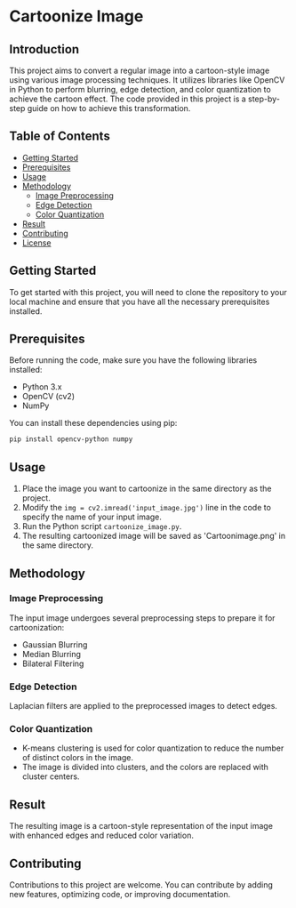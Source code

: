 # Cartoonize Image 

## Introduction
This project aims to convert a regular image into a cartoon-style image using various image processing techniques. It utilizes libraries like OpenCV in Python to perform blurring, edge detection, and color quantization to achieve the cartoon effect. The code provided in this project is a step-by-step guide on how to achieve this transformation.

## Table of Contents
- [Getting Started](#getting-started)
- [Prerequisites](#prerequisites)
- [Usage](#usage)
- [Methodology](#methodology)
  - [Image Preprocessing](#image-preprocessing)
  - [Edge Detection](#edge-detection)
  - [Color Quantization](#color-quantization)
- [Result](#result)
- [Contributing](#contributing)
- [License](#license)

## Getting Started
To get started with this project, you will need to clone the repository to your local machine and ensure that you have all the necessary prerequisites installed.

## Prerequisites
Before running the code, make sure you have the following libraries installed:

- Python 3.x
- OpenCV (cv2)
- NumPy

You can install these dependencies using pip:
```bash
pip install opencv-python numpy
```
## Usage
1. Place the image you want to cartoonize in the same directory as the project.
2. Modify the `img = cv2.imread('input_image.jpg')` line in the code to specify the name of your input image.
3. Run the Python script `cartoonize_image.py`.
4. The resulting cartoonized image will be saved as 'Cartoonimage.png' in the same directory.

## Methodology

### Image Preprocessing
The input image undergoes several preprocessing steps to prepare it for cartoonization:
- Gaussian Blurring
- Median Blurring
- Bilateral Filtering

### Edge Detection
Laplacian filters are applied to the preprocessed images to detect edges.

### Color Quantization
- K-means clustering is used for color quantization to reduce the number of distinct colors in the image.
- The image is divided into clusters, and the colors are replaced with cluster centers.

## Result
The resulting image is a cartoon-style representation of the input image with enhanced edges and reduced color variation.

## Contributing
Contributions to this project are welcome. You can contribute by adding new features, optimizing code, or improving documentation.
